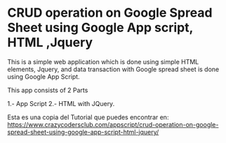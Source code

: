 # CRUD operation on Google Spread Sheet using Google App script, HTML ,Jquery
This is a simple web application which is done using simple HTML elements, Jquery, and data transaction with Google spread sheet is done using Google App Script.



This app consists of 2 Parts

1.- App Script
2.- HTML with JQuery.

Esta es una copia del Tutorial que puedes encontrar en:
https://www.crazycodersclub.com/appscript/crud-operation-on-google-spread-sheet-using-google-app-script-html-jquery/
